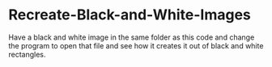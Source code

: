 # Recreate-Black-and-White-Images
Have a black and white image in the same folder as this code and change the program to open that file and see how it creates it out of black and white rectangles.
